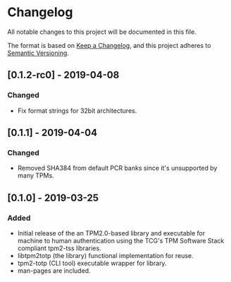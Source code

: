 # Changelog
All notable changes to this project will be documented in this file.

The format is based on [Keep a Changelog](https://keepachangelog.com/en/1.0.0/),
and this project adheres to [Semantic Versioning](https://semver.org/spec/v2.0.0.html).

## [0.1.2-rc0] - 2019-04-08
### Changed
- Fix format strings for 32bit architectures.

## [0.1.1] - 2019-04-04
### Changed
- Removed SHA384 from default PCR banks since it's unsupported by many TPMs.

## [0.1.0] - 2019-03-25
### Added
- Initial release of the an TPM2.0-based library and executable for machine to
  human authentication using the TCG's TPM Software Stack compliant tpm2-tss
  libraries.
- libtpm2totp (the library) functional implementation for reuse.
- tpm2-totp (CLI tool) executable wrapper for library.
- man-pages are included.
